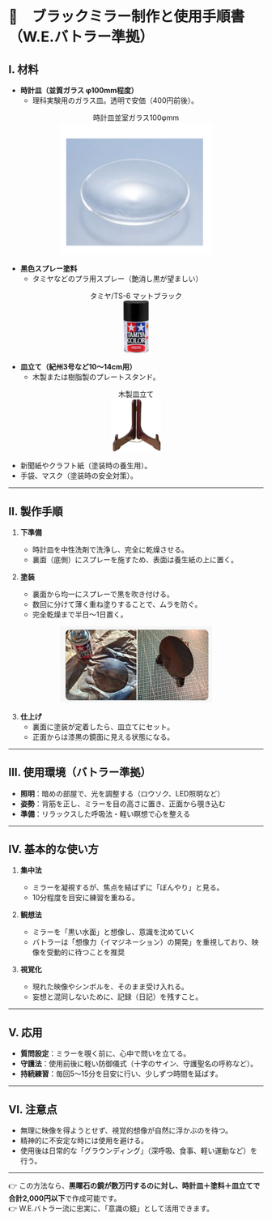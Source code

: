# 🍏　ブラックミラー制作と使用手順書（W.E.バトラー準拠）

## Ⅰ. 材料
- **時計皿（並質ガラス φ100mm程度）**
  - 理科実験用のガラス皿。透明で安価（400円前後）。
 
<div align="center">
時計皿並室ガラス100φmm<br>
<img src="black-mirror1.png" width="300">
<br>
</div>

- **黒色スプレー塗料**
  - タミヤなどのプラ用スプレー（艶消し黒が望ましい）
    
 <div align="center">
タミヤ/TS-6 マットブラック<br>
<img src="tamiya2.png" width="50">
<br>
</div>

- **皿立て（紀州3号など10〜14cm用）**
  - 木製または樹脂製のプレートスタンド。
 
 <div align="center">
木製皿立て<br>
<img src="saratate.png" width="100">
<br>
</div>

- 新聞紙やクラフト紙（塗装時の養生用）。
- 手袋、マスク（塗装時の安全対策）。

---

## Ⅱ. 製作手順
1. **下準備**
   - 時計皿を中性洗剤で洗浄し、完全に乾燥させる。
   - 裏面（底側）にスプレーを施すため、表面は養生紙の上に置く。

2. **塗装**
   - 裏面から均一にスプレーで黒を吹き付ける。
   - 数回に分けて薄く重ね塗りすることで、ムラを防ぐ。
   - 完全乾燥まで半日～1日置く。

<div align="center">
<img src="paint.png" width="300">
<br>
</div>

3. **仕上げ**
   - 裏面に塗装が定着したら、皿立てにセット。
   - 正面からは漆黒の鏡面に見える状態になる。

---

## Ⅲ. 使用環境（バトラー準拠）
- **照明**：暗めの部屋で、光を調整する（ロウソク、LED照明など）
- **姿勢**：背筋を正し、ミラーを目の高さに置き、正面から覗き込む
- **準備**：リラックスした呼吸法・軽い瞑想で心を整える

---

## Ⅳ. 基本的な使い方
1. **集中法**
   - ミラーを凝視するが、焦点を結ばずに「ぼんやり」と見る。
   - 10分程度を目安に練習を重ねる。

2. **観想法**
   - ミラーを「黒い水面」と想像し、意識を沈めていく
   - バトラーは「想像力（イマジネーション）の開発」を重視しており、映像を受動的に待つことを推奨

3. **視覚化**
   - 現れた映像やシンボルを、そのまま受け入れる。
   - 妄想と混同しないために、記録（日記）を残すこと。

---

## Ⅴ. 応用
- **質問設定**：ミラーを覗く前に、心中で問いを立てる。
- **守護法**：使用前後に軽い防御儀式（十字のサイン、守護聖名の呼称など）。
- **持続練習**：毎回5〜15分を目安に行い、少しずつ時間を延ばす。

---

## Ⅵ. 注意点
- 無理に映像を得ようとせず、視覚的想像が自然に浮かぶのを待つ。
- 精神的に不安定な時には使用を避ける。
- 使用後は日常的な「グラウンディング」（深呼吸、食事、軽い運動など）を行う。

---

👉 この方法なら、**黒曜石の鏡が数万円するのに対し、時計皿＋塗料＋皿立てで合計2,000円以下**で作成可能です。  
👉 W.E.バトラー流に忠実に、「意識の鏡」として活用できます。
